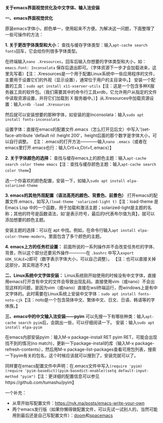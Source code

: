 **关于emacs界面视觉优化及中文字体、输入法安装**

**一、emacs界面视觉优化**

原装emacs字体小，颜色单一，使用起来不方便。为解决这一问题，下面整理了一些可操作的方法：

**1. 关于更改字体类型和大小：**
查找与缓存字体类型：输入`apt-cache search fonts`回车，它会给你列很多字体类型。

在终端输入`nano .Xresources`，回车后输入你想要的字体类型和大小，如：`emacs.Font: Inconsolata` 保存后退出即可。（字体资源下一步才会加载进来，这里先写着）【注：.Xresources是一个用于配置Linux系统中一些应用程序的文件，主要用于设置它们的外观（显示设置），通常位于用户的主目录中。】
安装一个配置的工具：`sudo apt install x11-xserver-utils`【注：这是一个包含多种X服务器工具的软件包。（我们需要其中的命令行工具xrdb，它允许用户从指定的文件中读取资源设置，并将它们加载到 X 服务器中。）】从.Xresources中加载资源设置：输入`xrdb -load .Xresources`

然后就可以安装想要的那种字体，如安装的是Inconsolata：输入`sudo apt install fonts-inconsolata`

设置字体：直接在emacs的配置文件.emacs（怎么打开见后文）中写入'(set-face-attribute 'default nil :height 200'，height后面的那个数字是字体大小，可以自行调整。
【注：.emacs的打开方法————输入`nano .emacs`（或者在emacs里打开.emacs也行：输入Crtl+x,Ctrl+f,.emacs）】

**2. 关于字体颜色的选择：**
查找与缓存emacs上的颜色主题：输入`apt-cache search color theme emacs`【注：查找与缓存颜色主题：输入`apt-cache search color theme`】

选一个你喜欢的颜色配置，安装一下，如输入`sudo apt install elpa-solarized-theme`

**3. emacs的其他外观配置（语法高亮的颜色、背景色、前景色）**
打开emacs的配置文件.emacs，如写入`(load-theme 'solarized-light t)`【注：load-theme 是 Emacs Lisp 中的一个函数，用于加载和激活主题；solarized-light是主题的名称；其他的符号是函数语法，如'是表示符号，最后的t代表布尔值为真】，就可以添加想要的颜色主题。

安装主题的选择：可以在 apt 中找。例如，在命令行输入`apt install elpa-color-theme-modern`，里面包含了多个颜色的主题。

**4. emacs上方的任务栏设置：**
前面所说的一系列操作并不会改变任务栏的字体、背景，所以这个部分还要另外操作————在 `.bashrc` 中写入`export GDK_SCALE=2`即可（数字表示字体大小，可以自己调整）。
【注：也可以直接关掉这部分，其实用途不大】

**二、Linux系统中文字体安装：**
Linus系统刚开始使用的时候没有中文字体，直接用emacs打开含有中文的文件会导致出现乱码。直接使用vim（或nano）不会出现这样的问题，是因为vim（或nano）直接在wsl终端运行，而windows上是有中文字体的。此时需要在Linux系统上安装中文字体：`sudo apt install fonts-noto-cjk`【注：noto是一个包含简体中文、繁体中文、日文、日语、韩语等的字体族。】

**三、emacs中的中文输入法安装——pyim**
可以先搜一下有哪些种类：输入`apt-cache search pyim`后，会跳出一些，可以仔细阅读一下。
安装：输入`sudo apt install elpa-pyim`

在emacs内部安装pyim：输入M-x package-install RET pyim RET，可能会出现找不到的情况(no match)，更新一下package-install的库（输入M-x package-refresh-contents），然后用M-x package-list-packages查看可用包列表，搜索一下pyim有关的包名，这个时候应该就可以搜到了，安装完就可以了。

同样要在emacs配置文件中声明：在.emacs文件中写入`(require 'pyim)(require 'pyim-basedict)(pyim-basedict-enable)(setq default-input-method "pyim")`【注：更详细的配置信息可以参见https://github.com/tumashu/pyim】

一个补充：
* 从零开始写配置文件：https://nyk.ma/posts/emacs-write-your-own
* 两个emacs发行版（如果你懒得做配置文件，可以先试一试别人的，当然可能用到最后还是自己写配置文件）：[doom](https://github.com/doomemacs/)和[spacemacs](https://www.spacemacs.org/)